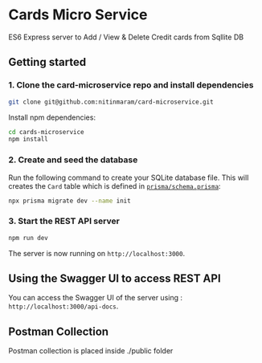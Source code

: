# Cards Micro Service

ES6 Express server to Add / View & Delete Credit cards from Sqllite DB

## Getting started

### 1. Clone the card-microservice repo and install dependencies

```sh
git clone git@github.com:nitinmaram/card-microservice.git
```

Install npm dependencies:

```sh
cd cards-microservice
npm install
```

### 2. Create and seed the database

Run the following command to create your SQLite database file. This will creates the `Card` table which is defined in [`prisma/schema.prisma`](./prisma/schema.prisma):

```sh
npx prisma migrate dev --name init
```

### 3. Start the REST API server

```sh
npm run dev
```

The server is now running on `http://localhost:3000`.

## Using the Swagger UI to access REST API

You can access the Swagger UI of the server using : `http://localhost:3000/api-docs`.

## Postman Collection

Postman collection is placed inside ./public folder

